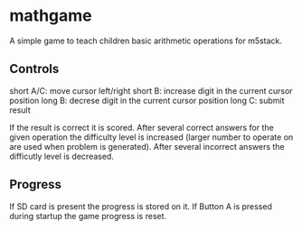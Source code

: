 # mathgame
A simple game to teach children basic arithmetic operations for m5stack.

## Controls

short A/C: move cursor left/right
short B: increase digit in the current cursor position
long B: decrese digit in the current cursor position
long C: submit result
  
If the result is correct it is scored. After several correct answers for
the given operation the difficulty level is increased (larger number to
operate on are used when problem is generated).
After several incorrect answers the difficutly level is decreased.

## Progress
If SD card is present the progress is stored on it.
If Button A is pressed during startup the game progress is reset.
